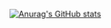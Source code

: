 [![Anurag's GitHub stats](https://github-readme-stats.vercel.app/api?username=slipdaly&theme=vue&show_icons=true)](https://github.com/slipdaly)
